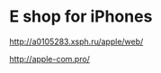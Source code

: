 E shop for iPhones
============================

http://a0105283.xsph.ru/apple/web/

http://apple-com.pro/